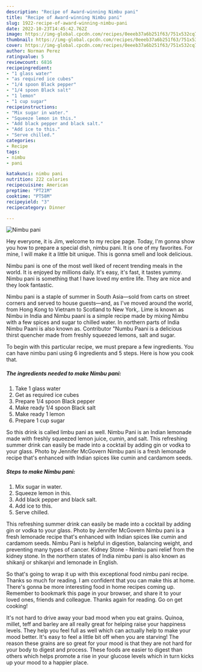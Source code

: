 ```yaml
---
description: "Recipe of Award-winning Nimbu pani"
title: "Recipe of Award-winning Nimbu pani"
slug: 1922-recipe-of-award-winning-nimbu-pani
date: 2022-10-23T14:45:42.762Z
image: https://img-global.cpcdn.com/recipes/0eeeb37a6b251f63/751x532cq70/nimbu-pani-recipe-main-photo.jpg
thumbnail: https://img-global.cpcdn.com/recipes/0eeeb37a6b251f63/751x532cq70/nimbu-pani-recipe-main-photo.jpg
cover: https://img-global.cpcdn.com/recipes/0eeeb37a6b251f63/751x532cq70/nimbu-pani-recipe-main-photo.jpg
author: Norman Perez
ratingvalue: 5
reviewcount: 6816
recipeingredient:
- "1 glass water"
- "as required ice cubes"
- "1/4 spoon Black pepper"
- "1/4 spoon Black salt"
- "1 lemon"
- "1 cup sugar"
recipeinstructions:
- "Mix sugar in water."
- "Squeeze lemon in this."
- "Add black pepper and black salt."
- "Add ice to this."
- "Serve chilled."
categories:
- Recipe
tags:
- nimbu
- pani

katakunci: nimbu pani 
nutrition: 222 calories
recipecuisine: American
preptime: "PT21M"
cooktime: "PT58M"
recipeyield: "3"
recipecategory: Dinner

---
```



![Nimbu pani](https://img-global.cpcdn.com/recipes/0eeeb37a6b251f63/751x532cq70/nimbu-pani-recipe-main-photo.jpg)

Hey everyone, it is Jim, welcome to my recipe page. Today, I'm gonna show you how to prepare a special dish, nimbu pani. It is one of my favorites. For mine, I will make it a little bit unique. This is gonna smell and look delicious.

Nimbu pani is one of the most well liked of recent trending meals in the world. It is enjoyed by millions daily. It's easy, it's fast, it tastes yummy. Nimbu pani is something that I have loved my entire life. They are nice and they look fantastic.

Nimbu pani is a staple of summer in South Asia—sold from carts on street corners and served to house guests—and, as I&#39;ve moved around the world, from Hong Kong to Vietnam to Scotland to New York,. Lime is known as Nimbu in India and Nimbu paani is a simple recipe made by mixing Nimbu with a few spices and sugar to chilled water. In northern parts of India Nimbu Paani is also known as. Contributor &#34;Numbu Paani is a delicious thirst quencher made from freshly squeezed lemons, salt and sugar.


To begin with this particular recipe, we must prepare a few ingredients. You can have nimbu pani using 6 ingredients and 5 steps. Here is how you cook that.

<!--inarticleads1-->

##### The ingredients needed to make Nimbu pani:

1. Take 1 glass water
1. Get as required ice cubes
1. Prepare 1/4 spoon Black pepper
1. Make ready 1/4 spoon Black salt
1. Make ready 1 lemon
1. Prepare 1 cup sugar


So this drink is called limbu pani as well. Nimbu Pani is an Indian lemonade made with freshly squeezed lemon juice, cumin, and salt. This refreshing summer drink can easily be made into a cocktail by adding gin or vodka to your glass. Photo by Jennifer McGovern Nimbu pani is a fresh lemonade recipe that&#39;s enhanced with Indian spices like cumin and cardamom seeds. 

<!--inarticleads2-->

##### Steps to make Nimbu pani:

1. Mix sugar in water.
1. Squeeze lemon in this.
1. Add black pepper and black salt.
1. Add ice to this.
1. Serve chilled.


This refreshing summer drink can easily be made into a cocktail by adding gin or vodka to your glass. Photo by Jennifer McGovern Nimbu pani is a fresh lemonade recipe that&#39;s enhanced with Indian spices like cumin and cardamom seeds. Nimbu Pani is helpful in digestion, balancing weight, and preventing many types of cancer. Kidney Stone - Nimbu pani relief from the kidney stone. In the northern states of India nimbu pani is also known as shikanji or shikanjvi and lemonade in English. 

So that's going to wrap it up with this exceptional food nimbu pani recipe. Thanks so much for reading. I am confident that you can make this at home. There's gonna be more interesting food in home recipes coming up. Remember to bookmark this page in your browser, and share it to your loved ones, friends and colleague. Thanks again for reading. Go on get cooking!

It's not hard to drive away your bad mood when you eat grains. Quinoa, millet, teff and barley are all really great for helping raise your happiness levels. They help you feel full as well which can actually help to make your mood better. It's easy to feel a little bit off when you are starving! The reason these grains are so great for your mood is that they are not hard for your body to digest and process. These foods are easier to digest than others which helps promote a rise in your glucose levels which in turn kicks up your mood to a happier place.
